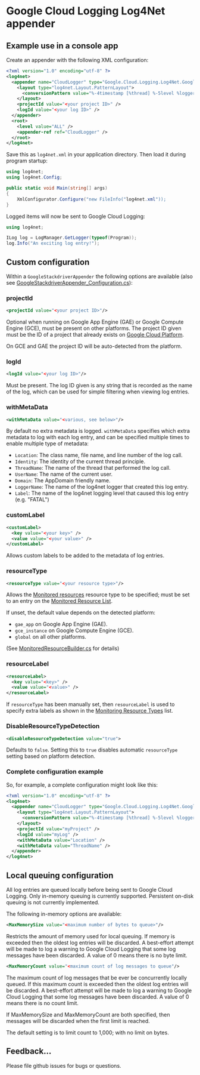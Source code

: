 # Google Cloud Logging Log4Net appender

## Example use in a console app

Create an appender with the following XML configuration:
``` xml
<?xml version="1.0" encoding="utf-8" ?>
<log4net>
  <appender name="CloudLogger" type="Google.Cloud.Logging.Log4Net.GoogleStackdriverAppender,Google.Cloud.Logging.Log4Net">
    <layout type="log4net.Layout.PatternLayout">
      <conversionPattern value="%-4timestamp [%thread] %-5level %logger %ndc - %message" />
    </layout>
    <projectId value="<your project ID>" />
    <logId value="<your log ID>" />
  </appender>
  <root>
    <level value="ALL" />
    <appender-ref ref="CloudLogger" />
  </root>
</log4net>
```
Save this as `log4net.xml` in your application directory.
Then load it during program startup:
``` csharp
using log4net;
using log4net.Config;

public static void Main(string[] args)
{
    XmlConfigurator.Configure("new FileInfo("log4net.xml"));
}
```
Logged items will now be sent to Google Cloud Logging:
``` csharp
using log4net;

ILog log = LogManager.GetLogger(typeof(Program));
log.Info("An exciting log entry!");
```

## Custom configuration

Within a `GoogleStackdriverAppender` the following options are available (also see [GoogleStackdriverAppender_Configuration.cs](https://github.com/GoogleCloudPlatform/google-cloud-dotnet/blob/master/apis/Google.Cloud.Logging.V2/Google.Cloud.Logging.Log4Net/GoogleStackdriverAppender_Configuration.cs)):

### projectId

``` xml
<projectId value="<your project ID>"/>
```
Optional when running on Google App Engine (GAE) or Google Compute Engine (GCE), must be present on other platforms. The project ID given must be the ID of a project that already exists on [Google Cloud Platform](https://cloud.google.com/).

On GCE and GAE the project ID will be auto-detected from the platform.

### logId

``` xml
<logId value="<your log ID>"/>
```
Must be present. The log ID given is any string that is recorded as the name of the log, which can be used for simple filtering when viewing log entries.

### withMetaData

``` xml
<withMetaData value="<various, see below>"/>
```
By default no extra metadata is logged. `withMetaData` specifies which extra metadata to log with each log entry, and can be specified multiple times to enable multiple type of metadata:

 * `Location`: The class name, file name, and line number of the log call.
 * `Identity`: The identity of the current thread principle.
 * `ThreadName`: The name of the thread that performed the log call.
 * `UserName`: The name of the current user.
 * `Domain`: The AppDomain friendly name.
 * `LoggerName`: The name of the log4net logger that created this log entry.
 * `Label`: The name of the log4net logging level that caused this log entry (e.g. "FATAL")

### customLabel

``` xml
<customLabel>
  <key value="<your key>" />
  <value value="<your value>" />
</customLabel>
```
Allows custom labels to be added to the metadata of log entries.

### resourceType

``` xml
<resourceType value="<your resource type>"/>
```
Allows the [Monitored resources](https://cloud.google.com/logging/docs/reference/v2/rest/v2/MonitoredResource) resource type to be specified; must be set to an entry on the [Monitored Resource List](https://cloud.google.com/logging/docs/api/v2/resource-list).

If unset, the default value depends on the detected platform:

* `gae_app` on Google App Engine (GAE).
* `gce_instance` on Google Compute Engine (GCE).
* `global` on all other platforms.

(See [MonitoredResourceBuilder.cs](https://github.com/googleapis/gax-dotnet/blob/master/src/Google.Api.Gax.Grpc/MonitoredResourceBuilder.cs) for details)

### resourceLabel

``` xml
<resourceLabel>
  <key value="<key>" />
  <value value="<value>" />
</resourceLabel>
```
If `resourceType` has been manually set, then `resourceLabel` is used to specify extra labels as shown in the [Monitoring Resource Types](https://cloud.google.com/logging/docs/api/v2/resource-list#resource-types) list.

### DisableResourceTypeDetection

``` xml
<disableResourceTypeDetection value="true">
```
Defaults to `false`. Setting this to `true` disables automatic `resourceType` setting based on platform detection.

### Complete configuration example

So, for example, a complete configuration might look like this:
``` xml
<?xml version="1.0" encoding="utf-8" ?>
<log4net>
  <appender name="CloudLogger" type="Google.Cloud.Logging.Log4Net.GoogleStackdriverAppender,Google.Cloud.Logging.Log4Net">
    <layout type="log4net.Layout.PatternLayout">
      <conversionPattern value="%-4timestamp [%thread] %-5level %logger %ndc - %message" />
    </layout>
    <projectId value="myProject" />
    <logId value="myLog" />
    <withMetaData value="Location" />
    <withMetaData value="ThreadName" />
  </appender>
</log4net>
```

## Local queuing configuration

All log entries are queued locally before being sent to Google Cloud Logging.
Only in-memory queuing is currently supported. Persistent on-disk queuing is not currently implemented.

The following in-memory options are available:

``` xml
<MaxMemorySize value="<maximum number of bytes to queue>"/>
```
Restricts the amount of memory used for local queuing. If memory is exceeded then the 
oldest log entries will be discarded. A best-effort attempt will be made to log a warning
to Google Cloud Logging that some log messages have been discarded.
A value of 0 means there is no byte limit.

``` xml
<MaxMemoryCount value="<maximum count of log messages to queue"/>
```
The maximum count of log messages that be ever be concurrently locally queued. If this
maximum count is exceeded then the oldest log entries will be discarded. A best-effort
attempt will be made to log a warning to Google Cloud Logging that some log messages
have been discarded.
A value of 0 means there is no count limit.

If MaxMemorySize and MaxMemoryCount are both specified, then messages will be discarded
when the first limit is reached.

The default setting is to limit count to 1,000; with no limit on bytes.

## Feedback...
Please file github issues for bugs or questions.